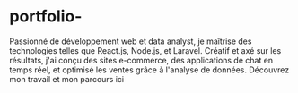 # portfolio-
Passionné de développement web et data analyst, je maîtrise des technologies telles que React.js, Node.js, et Laravel. Créatif et axé sur les résultats, j'ai conçu des sites e-commerce, des applications de chat en temps réel, et optimisé les ventes grâce à l'analyse de données. Découvrez mon travail et mon parcours ici
